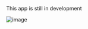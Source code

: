 This app is still in development

![image](https://github.com/user-attachments/assets/48907b20-4180-4a5d-84be-1fe6c972e66d)
